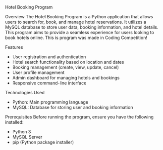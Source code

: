 Hotel Booking Program

Overview
The Hotel Booking Program is a Python application that allows users to search for, book, and manage hotel reservations. It utilizes a MySQL database to store user data, booking information, and hotel details. This program aims to provide a seamless experience for users looking to book hotels online. This is program was made in Coding Competition!

Features
- User registration and authentication
- Hotel search functionality based on location and dates
- Booking management (create, view, update, cancel)
- User profile management
- Admin dashboard for managing hotels and bookings
- Responsive command-line interface

Technologies Used
- Python: Main programming language
- MySQL: Database for storing user and booking information

Prerequisites
Before running the program, ensure you have the following installed:
- Python 3
- MySQL Server
- pip (Python package installer)
